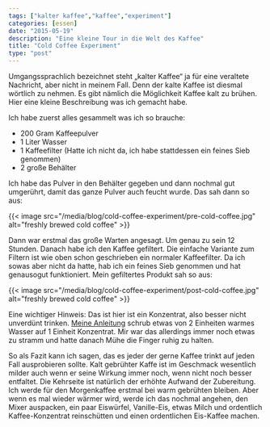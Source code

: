 ```yaml
---
tags: ["kalter kaffee","kaffee","experiment"]
categories: [essen]
date: "2015-05-19"
description: "Eine kleine Tour in die Welt des Kaffee"
title: "Cold Coffee Experiment"
type: "post"
---
```


Umgangssprachlich bezeichnet steht „kalter Kaffee“ ja für eine veraltete Nachricht, aber nicht in meinem Fall. Denn der
kalte Kaffee ist diesmal wörtlich zu nehmen. Es gibt nämlich die Möglichkeit Kaffee kalt zu brühen. Hier eine kleine
Beschreibung was ich gemacht habe.

Ich habe zuerst alles gesammelt was ich so brauche:

* 200 Gram Kaffeepulver
* 1 Liter Wasser
* 1 Kaffeefilter (Hatte ich nicht da, ich habe stattdessen ein feines Sieb genommen)
* 2 große Behälter

Ich habe das Pulver in den Behälter gegeben und dann nochmal gut umgerührt, damit das ganze Pulver auch feucht wurde.
Das sah dann so aus:

{{< image src="/media/blog/cold-coffee-experiment/pre-cold-coffee.jpg" alt="freshly brewed cold coffee" >}}

Dann war erstmal das große Warten angesagt. Um genau zu sein 12 Stunden. Danach habe ich den Kaffee gefiltert. Die 
einfache Variante zum Filtern ist wie oben schon geschrieben ein normaler Kaffeefilter. Da ich sowas aber nicht da 
hatte, hab ich ein feines Sieb genommen und hat genausogut funktioniert. Mein gefiltertes Produkt sah so aus:
 
{{< image src="/media/blog/cold-coffee-experiment/post-cold-coffee.jpg" alt="freshly brewed cold coffee" >}}

Eine wichtiger Hinweis: Das ist hier ist ein Konzentrat, also besser nicht unverdünt trinken. [Meine Anleitung](http://www.espressoblog.de/page5/page5.html) schrub
etwas von 2 Einheiten warmes Wasser auf 1 Einheit Konzentrat. Mir war das allerdings immer noch etwas zu stramm und hatte 
danach Mühe die Finger ruhig zu halten.
 
So als Fazit kann ich sagen, das es jeder der gerne Kaffee trinkt auf jeden Fall ausprobieren sollte. Kalt gebrühter
Kaffe ist im Geschmack wesentlich milder auch wenn er seine Wirkung immer noch, wenn nicht noch besser entfaltet. Die
Kehrseite ist natürlich der erhöhte Aufwand der Zubereitung. Ich werde für den Morgenkaffee erstmal bei warm gebrühten
bleiben. Aber wenn es mal wieder wärmer wird, werde ich das nochmal angehen, den Mixer auspacken, ein paar Eiswürfel,
Vanille-Eis, etwas Milch und ordentlich Kaffee-Konzentrat reinschütten und einen ordentlichen Eis-Kaffee machen.